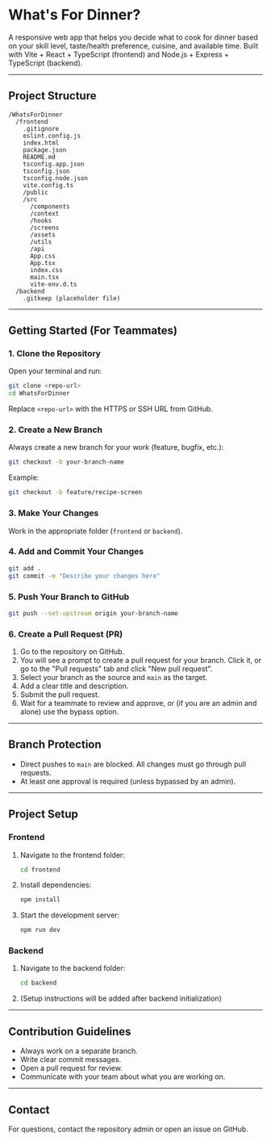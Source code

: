 # What's For Dinner?

A responsive web app that helps you decide what to cook for dinner based on your skill level, taste/health preference, cuisine, and available time. Built with Vite + React + TypeScript (frontend) and Node.js + Express + TypeScript (backend).

---

## Project Structure

```
/WhatsForDinner
  /frontend
    .gitignore
    eslint.config.js
    index.html
    package.json
    README.md
    tsconfig.app.json
    tsconfig.json
    tsconfig.node.json
    vite.config.ts
    /public
    /src
      /components
      /context
      /hooks
      /screens
      /assets
      /utils
      /api
      App.css
      App.tsx
      index.css
      main.tsx
      vite-env.d.ts
  /backend
    .gitkeep (placeholder file)
```

---

## Getting Started (For Teammates)

### 1. Clone the Repository

Open your terminal and run:

```sh
git clone <repo-url>
cd WhatsForDinner
```

Replace `<repo-url>` with the HTTPS or SSH URL from GitHub.

### 2. Create a New Branch

Always create a new branch for your work (feature, bugfix, etc.):

```sh
git checkout -b your-branch-name
```

Example:

```sh
git checkout -b feature/recipe-screen
```

### 3. Make Your Changes

Work in the appropriate folder (`frontend` or `backend`).

### 4. Add and Commit Your Changes

```sh
git add .
git commit -m "Describe your changes here"
```

### 5. Push Your Branch to GitHub

```sh
git push --set-upstream origin your-branch-name
```

### 6. Create a Pull Request (PR)

1. Go to the repository on GitHub.
2. You will see a prompt to create a pull request for your branch. Click it, or go to the "Pull requests" tab and click "New pull request".
3. Select your branch as the source and `main` as the target.
4. Add a clear title and description.
5. Submit the pull request.
6. Wait for a teammate to review and approve, or (if you are an admin and alone) use the bypass option.

---

## Branch Protection

- Direct pushes to `main` are blocked. All changes must go through pull requests.
- At least one approval is required (unless bypassed by an admin).

---

## Project Setup

### Frontend

1. Navigate to the frontend folder:
   ```sh
   cd frontend
   ```
2. Install dependencies:
   ```sh
   npm install
   ```
3. Start the development server:
   ```sh
   npm run dev
   ```

### Backend

1. Navigate to the backend folder:
   ```sh
   cd backend
   ```
2. (Setup instructions will be added after backend initialization)

---

## Contribution Guidelines

- Always work on a separate branch.
- Write clear commit messages.
- Open a pull request for review.
- Communicate with your team about what you are working on.

---

## Contact

For questions, contact the repository admin or open an issue on GitHub.
